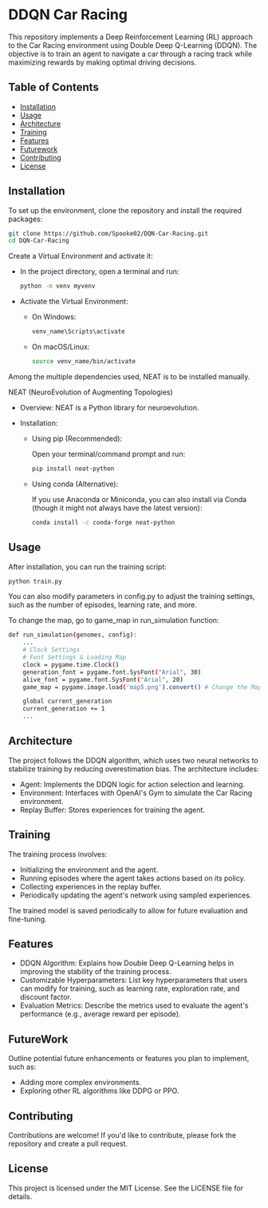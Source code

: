 # DDQN Car Racing

This repository implements a Deep Reinforcement Learning (RL) approach to the Car Racing environment using Double Deep Q-Learning (DDQN). The objective is to train an agent to navigate a car through a racing track while maximizing rewards by making optimal driving decisions.

## Table of Contents

- [Installation](#installation)
- [Usage](#usage)
- [Architecture](#architecture)
- [Training](#training)
- [Features](#features)
- [Futurework](#futurework)
- [Contributing](#contributing)
- [License](#license)

## Installation

To set up the environment, clone the repository and install the required packages:

```bash
git clone https://github.com/Spooke02/DQN-Car-Racing.git
cd DQN-Car-Racing
```

Create a Virtual Environment and activate it:

- In the project directory, open a terminal and run:

  ```bash
  python -m venv myvenv
  ```

- Activate the Virtual Environment:

  - On Windows:
    
    ```bash
    venv_name\Scripts\activate
    ```
    
  - On macOS/Linux:
    
    ```bash
    source venv_name/bin/activate
    ```

Among the multiple dependencies used, NEAT is to be installed manually.

NEAT (NeuroEvolution of Augmenting Topologies)

- Overview: NEAT is a Python library for neuroevolution.
  
- Installation:
  
  - Using pip (Recommended):
    
    Open your terminal/command prompt and run:
    
    ```bash
    pip install neat-python
    ```
    
  - Using conda (Alternative):
    
    If you use Anaconda or Miniconda, you can also install via Conda (though it might not always have the latest version):
    
    ```bash
    conda install -c conda-forge neat-python
    ```

## Usage

After installation, you can run the training script:

```bash
python train.py
```

You can also modify parameters in config.py to adjust the training settings, such as the number of episodes, learning rate, and more.

To change the map, go to game_map in run_simulation function:

```bash
def run_simulation(genomes, config):
    ...
    # Clock Settings
    # Font Settings & Loading Map
    clock = pygame.time.Clock()
    generation_font = pygame.font.SysFont("Arial", 30)
    alive_font = pygame.font.SysFont("Arial", 20)
    game_map = pygame.image.load('map5.png').convert() # Change the Map

    global current_generation
    current_generation += 1
    ...
```

## Architecture

The project follows the DDQN algorithm, which uses two neural networks to stabilize training by reducing overestimation bias. The architecture includes:

- Agent: Implements the DDQN logic for action selection and learning.
- Environment: Interfaces with OpenAI's Gym to simulate the Car Racing environment.
- Replay Buffer: Stores experiences for training the agent.

## Training

The training process involves:

- Initializing the environment and the agent.
- Running episodes where the agent takes actions based on its policy.
- Collecting experiences in the replay buffer.
- Periodically updating the agent's network using sampled experiences.

The trained model is saved periodically to allow for future evaluation and fine-tuning.

## Features

- DDQN Algorithm: Explains how Double Deep Q-Learning helps in improving the stability of the training process.
- Customizable Hyperparameters: List key hyperparameters that users can modify for training, such as learning rate, exploration rate, and discount factor.
- Evaluation Metrics: Describe the metrics used to evaluate the agent's performance (e.g., average reward per episode).

## FutureWork

Outline potential future enhancements or features you plan to implement, such as:

- Adding more complex environments.
- Exploring other RL algorithms like DDPG or PPO.

## Contributing

Contributions are welcome! If you'd like to contribute, please fork the repository and create a pull request.

## License

This project is licensed under the MIT License. See the LICENSE file for details.

